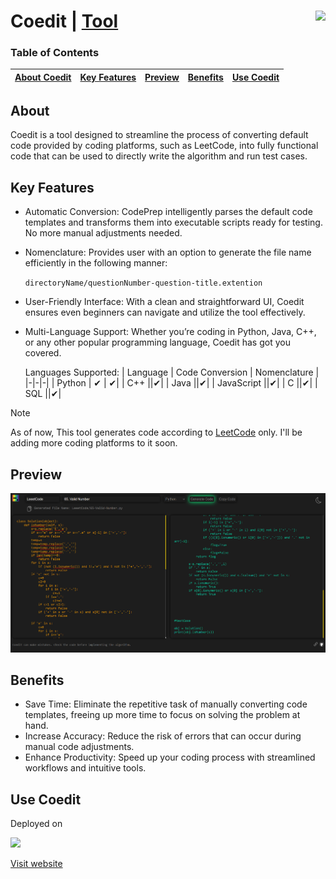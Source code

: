 # Coedit | <a href="https://multiverseweb.github.io/Coedit/">Tool<img src="resources/Nomenclature.png" height=40px align=right></a>

### Table of Contents

| [About Coedit](#about) | [Key Features](#key-features) | [Preview](#preview) | [Benefits](#benefits) | [Use Coedit](#use-coedit) |
|:--:|:--:|:--:|:--:|:--:|

## About
Coedit is a tool designed to streamline the process of converting default code provided by coding platforms, such as LeetCode, into fully functional code that can be used to directly write the algorithm and run test cases.

## Key Features

- Automatic Conversion: CodePrep intelligently parses the default code templates and transforms them into executable scripts ready for testing. No more manual adjustments needed.
- Nomenclature: Provides user with an option to generate the file name efficiently in the following manner:
  
  `directoryName/questionNumber-question-title.extention`

- User-Friendly Interface: With a clean and straightforward UI, Coedit ensures even beginners can navigate and utilize the tool effectively.
- Multi-Language Support: Whether you’re coding in Python, Java, C++, or any other popular programming language, Coedit has got you covered.
  
  Languages Supported:
  | Language | Code Conversion | Nomenclature |
  |-|-|-|
  | Python | ✔ | ✔|
  | C++ ||✔|
  | Java ||✔|
  | JavaScript ||✔|
  | C ||✔|
  | SQL ||✔|

>[!NOTE]
> As of now, This tool generates code according to [LeetCode](https://leetcode.com/) only. I'll be adding more coding platforms to it soon.

## Preview

![](resources/coedit.png)

## Benefits

  - Save Time: Eliminate the repetitive task of manually converting code templates, freeing up more time to focus on solving the problem at hand.
  - Increase Accuracy: Reduce the risk of errors that can occur during manual code adjustments.
  - Enhance Productivity: Speed up your coding process with streamlined workflows and intuitive tools.
 
## Use Coedit
Deployed on

<img height="50px" src="https://upload.wikimedia.org/wikipedia/commons/thumb/9/97/Netlify_logo_%282%29.svg/1200px-Netlify_logo_%282%29.svg.png">

<a href="https://coedittool.netlify.app/">Visit website</a>
  
  
